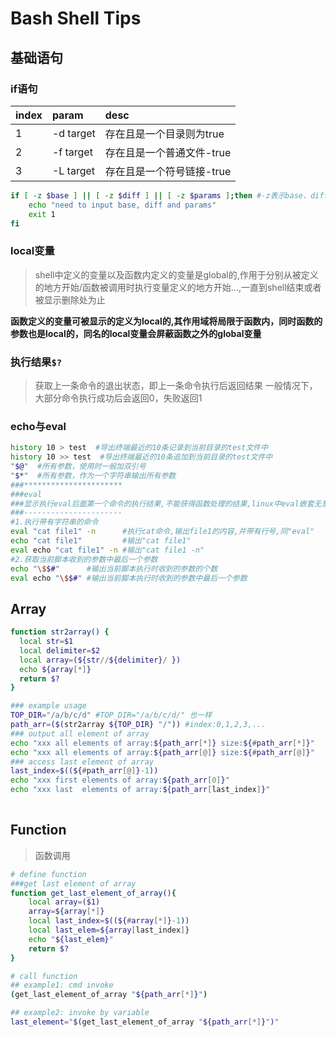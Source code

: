 # Bash Shell Tips


## 基础语句
### if语句
| index | param     | desc                      |
| :---- | :-------- | :------------------------ |
| 1     | -d target | 存在且是一个目录则为true  |
| 2     | -f target | 存在且是一个普通文件-true |
| 3     | -L target | 存在且是一个符号链接-true |

 
```bash
if [ -z $base ] || [ -z $diff ] || [ -z $params ];then #-z表示base、diff、params中任意一个的长度为0则为真
    echo "need to input base, diff and params"
    exit 1
fi
```

### local变量
>shell中定义的变量以及函数内定义的变量是global的,作用于分别从被定义的地方开始/函数被调用时执行变量定义的地方开始...,一直到shell结束或者被显示删除处为止

**函数定义的变量可被显示的定义为local的,其作用域将局限于函数内，同时函数的参数也是local的，同名的local变量会屏蔽函数之外的global变量**

### 执行结果`$?`

>获取上一条命令的退出状态，即上一条命令执行后返回结果
  一般情况下，大部分命令执行成功后会返回0，失败返回1



### echo与eval
  ```bash
  history 10 > test  #导出终端最近的10条记录到当前目录的test文件中
  history 10 >> test  #导出终端最近的10条追加到当前目录的test文件中
  "$@"  #所有参数，使用时一般加双引号
  "$*"  #所有参数，作为一个字符串输出所有参数
  ###**********************
  ###eval
  ###显示执行eval后面第一个命令的执行结果,不能获得函数处理的结果,linux中eval嵌套无意义
  ###----------------------
  #1.执行带有字符串的命令
  eval "cat file1" -n      #执行cat命令,输出file1的内容,并带有行号,同"eval"
  echo "cat file1"         #输出"cat file1"
  eval echo "cat file1" -n #输出"cat file1 -n"
  #2.获取当前脚本收到的参数中最后一个参数
  echo "\$$#"      #输出当前脚本执行时收到的参数的个数
  eval echo "\$$#" #输出当前脚本执行时收到的参数中最后一个参数
  ```

## Array


```sh
function str2array() {
  local str=$1
  local delimiter=$2
  local array=(${str//${delimiter}/ })
  echo ${array[*]}
  return $?
}

### example usage
TOP_DIR="/a/b/c/d" #TOP_DIR="/a/b/c/d/" 也一样
path_arr=($(str2array ${TOP_DIR} "/")) #index:0,1,2,3,...
### output all element of array
echo "xxx all elements of array:${path_arr[*]} size:${#path_arr[*]}"
echo "xxx all elements of array:${path_arr[@]} size:${#path_arr[@]}"
### access last element of array
last_index=$((${#path_arr[@]}-1))
echo "xxx first elements of array:${path_arr[0]}"
echo "xxx last  elements of array:${path_arr[last_index]}"
 
```


## Function
>函数调用

```sh
# define function
###get last element of array
function get_last_element_of_array(){ 
    local array=($1)
    array=${array[*]} 
    local last_index=$((${#array[*]}-1)) 
    local last_elem=${array[last_index]}
    echo "${last_elem}" 
    return $?
} 

# call function
## example1: cmd invoke
(get_last_element_of_array "${path_arr[*]}")

## example2: invoke by variable
last_element="$(get_last_element_of_array "${path_arr[*]}")"
```
